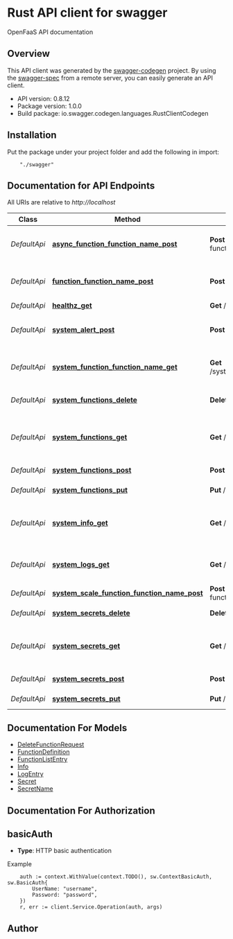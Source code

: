 # Rust API client for swagger

OpenFaaS API documentation

## Overview
This API client was generated by the [swagger-codegen](https://github.com/swagger-api/swagger-codegen) project.  By using the [swagger-spec](https://github.com/swagger-api/swagger-spec) from a remote server, you can easily generate an API client.

- API version: 0.8.12
- Package version: 1.0.0
- Build package: io.swagger.codegen.languages.RustClientCodegen

## Installation
Put the package under your project folder and add the following in import:
```
    "./swagger"
```

## Documentation for API Endpoints

All URIs are relative to *http://localhost*

Class | Method | HTTP request | Description
------------ | ------------- | ------------- | -------------
*DefaultApi* | [**async_function_function_name_post**](docs/DefaultApi.md#async_function_function_name_post) | **Post** /async-function/{functionName} | Invoke a function asynchronously in OpenFaaS
*DefaultApi* | [**function_function_name_post**](docs/DefaultApi.md#function_function_name_post) | **Post** /function/{functionName} | Invoke a function defined in OpenFaaS
*DefaultApi* | [**healthz_get**](docs/DefaultApi.md#healthz_get) | **Get** /healthz | Healthcheck
*DefaultApi* | [**system_alert_post**](docs/DefaultApi.md#system_alert_post) | **Post** /system/alert | Event-sink for AlertManager, for auto-scaling
*DefaultApi* | [**system_function_function_name_get**](docs/DefaultApi.md#system_function_function_name_get) | **Get** /system/function/{functionName} | Get a summary of an OpenFaaS function
*DefaultApi* | [**system_functions_delete**](docs/DefaultApi.md#system_functions_delete) | **Delete** /system/functions | Remove a deployed function.
*DefaultApi* | [**system_functions_get**](docs/DefaultApi.md#system_functions_get) | **Get** /system/functions | Get a list of deployed functions with: stats and image digest
*DefaultApi* | [**system_functions_post**](docs/DefaultApi.md#system_functions_post) | **Post** /system/functions | Deploy a new function.
*DefaultApi* | [**system_functions_put**](docs/DefaultApi.md#system_functions_put) | **Put** /system/functions | Update a function.
*DefaultApi* | [**system_info_get**](docs/DefaultApi.md#system_info_get) | **Get** /system/info | Get info such as provider version number and provider orchestrator
*DefaultApi* | [**system_logs_get**](docs/DefaultApi.md#system_logs_get) | **Get** /system/logs | Get a stream of the logs for a specific function
*DefaultApi* | [**system_scale_function_function_name_post**](docs/DefaultApi.md#system_scale_function_function_name_post) | **Post** /system/scale-function/{functionName} | Scale a function
*DefaultApi* | [**system_secrets_delete**](docs/DefaultApi.md#system_secrets_delete) | **Delete** /system/secrets | Remove a secret.
*DefaultApi* | [**system_secrets_get**](docs/DefaultApi.md#system_secrets_get) | **Get** /system/secrets | Get a list of secret names and metadata from the provider
*DefaultApi* | [**system_secrets_post**](docs/DefaultApi.md#system_secrets_post) | **Post** /system/secrets | Create a new secret.
*DefaultApi* | [**system_secrets_put**](docs/DefaultApi.md#system_secrets_put) | **Put** /system/secrets | Update a secret.


## Documentation For Models

 - [DeleteFunctionRequest](docs/DeleteFunctionRequest.md)
 - [FunctionDefinition](docs/FunctionDefinition.md)
 - [FunctionListEntry](docs/FunctionListEntry.md)
 - [Info](docs/Info.md)
 - [LogEntry](docs/LogEntry.md)
 - [Secret](docs/Secret.md)
 - [SecretName](docs/SecretName.md)


## Documentation For Authorization

## basicAuth
- **Type**: HTTP basic authentication

Example
```
	auth := context.WithValue(context.TODO(), sw.ContextBasicAuth, sw.BasicAuth{
		UserName: "username",
		Password: "password",
	})
    r, err := client.Service.Operation(auth, args)
```

## Author



